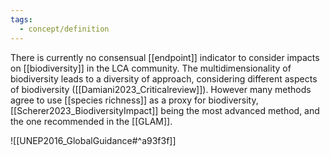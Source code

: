 ```yaml
---
tags:
  - concept/definition
---
```

There is currently no consensual [[endpoint]] indicator to consider impacts on [[biodiversity]] in the LCA community. The multidimensionality of biodiversity leads to a diversity of approach, considering different aspects of biodiversity ([[Damiani2023_Criticalreview]]). However many methods agree to use [[species richness]] as a proxy for biodiversity, [[Scherer2023_BiodiversityImpact]] being the most advanced method, and the one recommended in the [[GLAM]].

![[UNEP2016_GlobalGuidance#^a93f3f]]